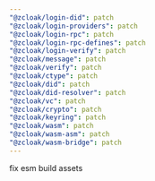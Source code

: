 ```yaml
---
"@zcloak/login-did": patch
"@zcloak/login-providers": patch
"@zcloak/login-rpc": patch
"@zcloak/login-rpc-defines": patch
"@zcloak/login-verify": patch
"@zcloak/message": patch
"@zcloak/verify": patch
"@zcloak/ctype": patch
"@zcloak/did": patch
"@zcloak/did-resolver": patch
"@zcloak/vc": patch
"@zcloak/crypto": patch
"@zcloak/keyring": patch
"@zcloak/wasm": patch
"@zcloak/wasm-asm": patch
"@zcloak/wasm-bridge": patch
---
```


fix esm build assets
